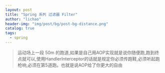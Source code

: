 ```yaml
---
layout: post
title: "Spring 系列 过滤器 Filter"
author: "lichao"
header-img: "img/post/bg/post-bg-distance.png"
catalog: true
tags:
  - spring
---
```

> 运动场上一段 50m 的跑道,如果是自己用AOP实现就是说你随便跑,跑到终点就可以,使用HandlerInterceptor的话就是规定你必须传跑鞋,必须听起跑枪响,必须在第5道跑。也就是说AOP给了你更大的自由